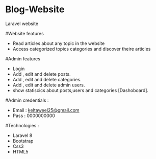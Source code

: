 # Blog-Website
Laravel website 

#Website features
- Read articles about any topic in the website
- Access categorized topics categories and discover theire articles

#Admin features
- Login
- Add , edit and delete posts.
- Add , edit and delete categories.
- Add , edit and delete admin users.
- show statiscics about posts,users and categories [Dashoboard].

#Admin credentials : 
- Email : keltaweel25@gmail.com
- Pass  : 0000000000

#Technologies :
- Laravel 8
- Bootstrap 
- Css3
- HTML5

